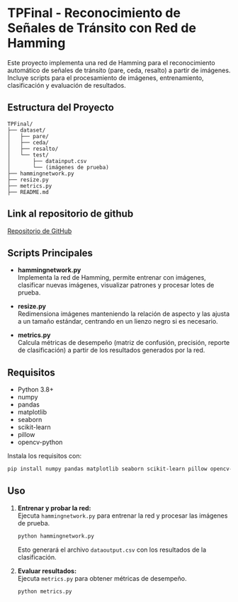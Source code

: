 # TPFinal - Reconocimiento de Señales de Tránsito con Red de Hamming

Este proyecto implementa una red de Hamming para el reconocimiento automático de señales de tránsito (pare, ceda, resalto) a partir de imágenes. Incluye scripts para el procesamiento de imágenes, entrenamiento, clasificación y evaluación de resultados.

## Estructura del Proyecto

```
TPFinal/
├── dataset/
│   ├── pare/
│   ├── ceda/
│   ├── resalto/
│   └── test/
│       ├── datainput.csv
│       └── (imágenes de prueba)
├── hammingnetwork.py
├── resize.py
├── metrics.py
├── README.md
```
## Link al repositorio de github

[Repositorio de GitHub](https://github.com/mirkojp/TPFinal/edit/main/README.md)

## Scripts Principales

- **hammingnetwork.py**  
  Implementa la red de Hamming, permite entrenar con imágenes, clasificar nuevas imágenes, visualizar patrones y procesar lotes de prueba.

- **resize.py**  
  Redimensiona imágenes manteniendo la relación de aspecto y las ajusta a un tamaño estándar, centrando en un lienzo negro si es necesario.

- **metrics.py**  
  Calcula métricas de desempeño (matriz de confusión, precisión, reporte de clasificación) a partir de los resultados generados por la red.

## Requisitos

- Python 3.8+
- numpy
- pandas
- matplotlib
- seaborn
- scikit-learn
- pillow
- opencv-python

Instala los requisitos con:

```bash
pip install numpy pandas matplotlib seaborn scikit-learn pillow opencv-python
```

## Uso


1. **Entrenar y probar la red:**  
   Ejecuta `hammingnetwork.py` para entrenar la red y procesar las imágenes de prueba.

   ```bash
   python hammingnetwork.py
   ```

   Esto generará el archivo `dataoutput.csv` con los resultados de la clasificación.

2. **Evaluar resultados:**  
   Ejecuta `metrics.py` para obtener métricas de desempeño.

   ```bash
   python metrics.py
   ```


